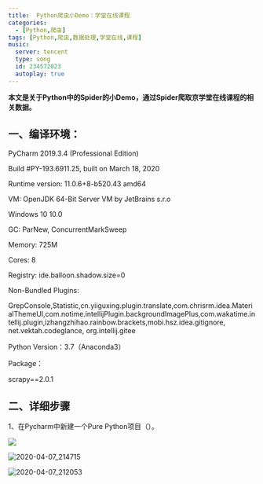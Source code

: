 ```yaml
---
title:  Python爬虫小Demo：学堂在线课程
categories:
  - [Python,爬虫]
tags: [Python,爬虫,数据处理,学堂在线,课程]
music:
  server: tencent
  type: song
  id: 234572023
  autoplay: true
---
```




**本文是关于Python中的Spider的小Demo，通过Spider爬取京学堂在线课程的相关数据。**



<!-- more -->



## 一、编译环境：

PyCharm 2019.3.4 (Professional Edition)

Build #PY-193.6911.25, built on March 18, 2020

Runtime version: 11.0.6+8-b520.43 amd64

VM: OpenJDK 64-Bit Server VM by JetBrains s.r.o

Windows 10 10.0

GC: ParNew, ConcurrentMarkSweep

Memory: 725M

Cores: 8

Registry: ide.balloon.shadow.size=0

Non-Bundled Plugins: 

GrepConsole,Statistic,cn.yiiguxing.plugin.translate,com.chrisrm.idea.MaterialThemeUI,com.notime.intellijPlugin.backgroundImagePlus,com.wakatime.intellij.plugin,izhangzhihao.rainbow.brackets,mobi.hsz.idea.gitignore, net.vektah.codeglance, org.intellij.gitee

Python Version：3.7（Anaconda3）

Package：

scrapy==2.0.1

## 二、详细步骤

1、在Pycharm中新建一个Pure Python项目（）。

![](https://gitee.com/wxy_666/images/raw/master/1.png)

![2020-04-07_214715](https://gitee.com/wxy_666/images/raw/master/20200407214757.jpg)

![2020-04-07_212053](https://wxy_666.gitee.io/images/20200407212407.png)